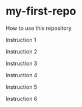 # my-first-repo

How to use this repository

Instruction 1

Instruction 2

Instruction 3

Instruction 4

Instruction 5

Instruction 6
